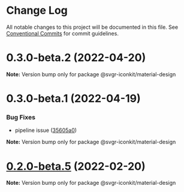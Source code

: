 # Change Log

All notable changes to this project will be documented in this file.
See [Conventional Commits](https://conventionalcommits.org) for commit guidelines.

# 0.3.0-beta.2 (2022-04-20)

**Note:** Version bump only for package @svgr-iconkit/material-design





# 0.3.0-beta.1 (2022-04-19)


### Bug Fixes

* pipeline issue ([35605a0](https://github.com/svgr-iconkit/svgr-iconkit/commit/35605a00d60b4ec4a944048c9e1e32718a448878))







**Note:** Version bump only for package @svgr-iconkit/material-design





# [0.2.0-beta.5](https://github.com/svgr-iconkit/svgr-iconkit/compare/v0.2.0-beta.4...v0.2.0-beta.5) (2022-02-20)

**Note:** Version bump only for package @svgr-iconkit/material-design
